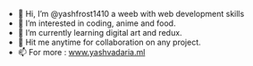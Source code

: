 - 👋 Hi, I’m @yashfrost1410 a weeb with web development skills 
- 👀 I’m interested in coding, anime and food.
- 🌱 I’m currently learning digital art and redux.
- 🎯 Hit me anytime for collaboration on any project.
- 📫 For more : www.yashvadaria.ml

<!---
yashfrost1410/yashfrost1410 is a ✨ special ✨ repository because its `README.md` (this file) appears on your GitHub profile.
You can click the Preview link to take a look at your changes.
--->
